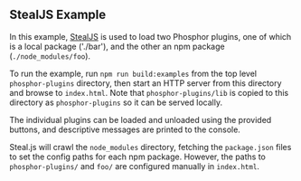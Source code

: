 StealJS Example
---------------

In this example, [StealJS](http://stealjs.com/) is used to load two Phosphor
plugins, one of which is a local package ('./bar'), and the other an npm package (`./node_modules/foo`).

To run the example, run `npm run build:examples` from the top level
`phosphor-plugins` directory, then start an HTTP server from this
directory and browse to `index.html`.  Note that `phosphor-plugins/lib` is
copied to this directory as `phosphor-plugins` so it can be served locally.

The individual plugins can be loaded and unloaded using the provided buttons,
and descriptive messages are printed to the console.

Steal.js will crawl the `node_modules` directory, fetching the `package.json`
files to set the config paths for each npm package.  However, the paths
to `phosphor-plugins/` and `foo/` are configured manually in `index.html`.
